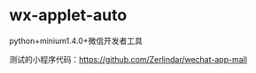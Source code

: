 # wx-applet-auto

python+minium1.4.0+微信开发者工具

测试的小程序代码：https://github.com/Zerlindar/wechat-app-mall
